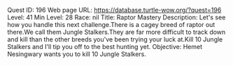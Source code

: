 Quest ID: 196
Web page URL: https://database.turtle-wow.org/?quest=196
Level: 41
Min Level: 28
Race: nil
Title: Raptor Mastery
Description: Let's see how you handle this next challenge.There is a cagey breed of raptor out there.We call them Jungle Stalkers.They are far more difficult to track down and kill than the other breeds you've been trying your luck at.Kill 10 Jungle Stalkers and I'll tip you off to the best hunting yet.
Objective: Hemet Nesingwary wants you to kill 10 Jungle Stalkers.
